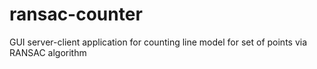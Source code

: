 # ransac-counter
GUI server-client application for counting line model for set of points via RANSAC algorithm

